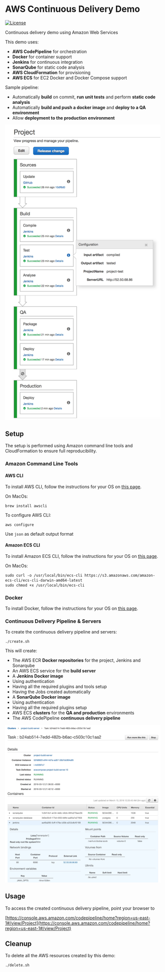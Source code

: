 # AWS Continuous Delivery Demo
[![License](https://img.shields.io/badge/license-Apache-blue.svg)](http://www.apache.org/licenses/LICENSE-2.0.html)

Continuous delivery demo using Amazon Web Services

This demo uses:
 - **AWS CodePipeline** for orchestration
 - **Docker** for container support
 - **Jenkins** for continuous integration
 - **SonarQube** for static code analysis
 - **AWS CloudFormation** for provisioning
 - **AWS ECS** for EC2 Docker and Docker Compose support

Sample pipeline:
 - Automatically **build** on commit, **run unit tests** and perform **static code analysis**
 - Automatically **build and push a docker image** and **deploy to a QA environment**
 - Allow **deployment to the production environment**

![Continuous Delivery Pipeline](https://raw.githubusercontent.com/jumal/aws-continuous-delivery-demo/master/doc/pipeline.jpg)

## Setup

The setup is performed using Amazon command line tools and CloudFormation to ensure full reproducibility.

### Amazon Command Line Tools

#### AWS CLI

To install AWS CLI, follow the instructions for your OS on [this page](http://aws.amazon.com/cli).

On MacOs:
```
brew install awscli
```
To configure AWS CLI:
```
aws configure
```
Use `json` as default output format

#### Amazon ECS CLI

To install Amazon ECS CLI, follow the instructions for your OS on [this page](http://docs.aws.amazon.com/AmazonECS/latest/developerguide/ECS_CLI_installation.html).

On MacOs:
```
sudo curl -o /usr/local/bin/ecs-cli https://s3.amazonaws.com/amazon-ecs-cli/ecs-cli-darwin-amd64-latest
sudo chmod +x /usr/local/bin/ecs-cli
```
### Docker
To install Docker, follow the instructions for your OS on [this page](https://docs.docker.com/engine/installation).

### Continuous Delivery Pipeline & Servers
To create the continuous delivery pipeline and servers:
```
./create.sh
```
This will create:
 - The AWS ECR **Docker repositories** for the project, Jenkins and Sonarqube
 - An AWS ECS service for the **build server**
 - A **Jenkins Docker image**
  - Using authentication
  - Having all the required plugins and tools setup
  - Having the Jobs created automatically
 - A **SonarQube Docker image**
  - Using authentication
  - Having all the required plugins setup
 - AWS ECS **clusters** for the **QA and production** environments
 - The AWS CodePipeline **continuous delivery pipeline**

![AWS ECS](https://raw.githubusercontent.com/jumal/aws-continuous-delivery-demo/master/doc/ecs.jpg)

## Usage

To access the created continuous delivery pipeline, point your browser to 

[https://console.aws.amazon.com/codepipeline/home?region=us-east-1#/view/Project](https://console.aws.amazon.com/codepipeline/home?region=us-east-1#/view/Project)

## Cleanup

To delete all the AWS resources created by this demo:
```
./delete.sh
```
